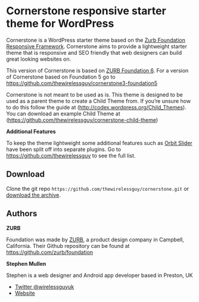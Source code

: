 # Cornerstone responsive starter theme for WordPress


Cornerstone is a WordPress starter theme based on the [Zurb Foundation Responsive Framework](http://foundation.zurb.com/). Cornerstone aims to provide a lightweight starter theme that is responsive and SEO friendly that web designers can build great looking websites on.

This version of Cornerstone is based on [ZURB Foundation 6](http://foundation.zurb.com/). For a version of Cornerstone based on Foundation 5 go to https://github.com/thewirelessguy/cornerstone3-foundation5

Cornerstone is not meant to be used as is. This theme is designed to be used as a parent theme to create a Child Theme from. If you’re unsure how to do this follow the guide at (http://codex.wordpress.org/Child_Themes). You can download an example Child Theme at (https://github.com/thewirelessguy/cornerstone-child-theme)

**Additional Features**

To keep the theme lightweight some additional features such as [Orbit Slider](https://github.com/thewirelessguy/orbit-slider-wordpress) have been split off into separate plugins. Go to https://github.com/thewirelessguy to see the full list.


## Download

Clone the git repo `https://github.com/thewirelessguy/cornerstone.git` or [download the archive](https://github.com/thewirelessguy/cornerstone/archive/master.zip).

## Authors

**ZURB**

Foundation was made by [ZURB](http://foundation.zurb.com/), a product design company in Campbell, California. Their Github repository can be found at https://github.com/zurb/foundation

**Stephen Mullen**

Stephen is a web designer and Android app developer based in Preston, UK
+ [Twitter @wirelessguyuk](http://twitter.com/wirelessguyuk)
+ [Website](http://thewirelessguy.co.uk)

